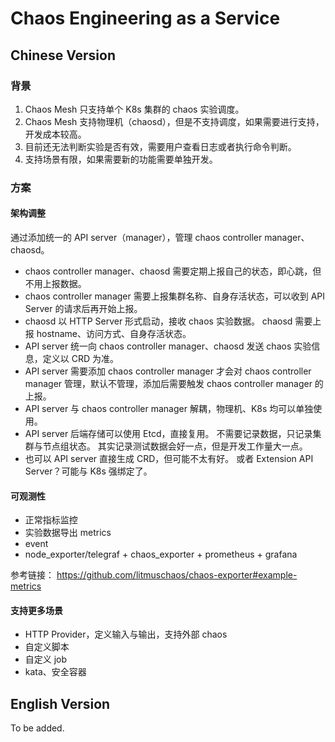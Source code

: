 # Chaos Engineering as a Service

## Chinese Version

### 背景

1. Chaos Mesh 只支持单个 K8s 集群的 chaos 实验调度。
2. Chaos Mesh 支持物理机（chaosd），但是不支持调度，如果需要进行支持，开发成本较高。
3. 目前还无法判断实验是否有效，需要用户查看日志或者执行命令判断。
4. 支持场景有限，如果需要新的功能需要单独开发。

### 方案

#### 架构调整

通过添加统一的 API server（manager），管理 chaos controller manager、chaosd。

- chaos controller manager、chaosd 需要定期上报自己的状态，即心跳，但不用上报数据。
- chaos controller manager 需要上报集群名称、自身存活状态，可以收到 API Server 的请求后再开始上报。
- chaosd 以 HTTP Server 形式启动，接收 chaos 实验数据。 chaosd 需要上报 hostname、访问方式、自身存活状态。
- API server 统一向 chaos controller manager、chaosd 发送 chaos 实验信息，定义以 CRD 为准。
- API server 需要添加 chaos controller manager 才会对 chaos controller manager 管理，默认不管理，添加后需要触发 chaos controller manager 的上报。
- API server 与 chaos controller manager 解耦，物理机、K8s 均可以单独使用。
- API server 后端存储可以使用 Etcd，直接复用。 不需要记录数据，只记录集群与节点组状态。 其实记录测试数据会好一点，但是开发工作量大一点。
- 也可以 API server 直接生成 CRD，但可能不太有好。 或者 Extension API Server？可能与 K8s 强绑定了。


#### 可观测性

- 正常指标监控
- 实验数据导出 metrics
- event
- node_exporter/telegraf + chaos_exporter + prometheus + grafana

参考链接：
https://github.com/litmuschaos/chaos-exporter#example-metrics


#### 支持更多场景

- HTTP Provider，定义输入与输出，支持外部 chaos
- 自定义脚本
- 自定义 job
- kata、安全容器


## English Version

To be added.
